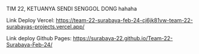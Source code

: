 TIM 22, KETUANYA SENDI SENGGOL DONG hahaha

Link Deploy Vercel:
https://team-22-surabaya-feb-24-cj6jk81vw-team-22-surabayas-projects.vercel.app/

Link deploy Github Pages:
https://surabaya-22.github.io/Team-22-Surabaya-Feb-24/
